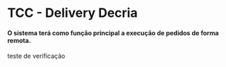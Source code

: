 # TCC - Delivery Decria

#### O sistema terá como função principal a execução de pedidos de forma remota.

teste de verificação
